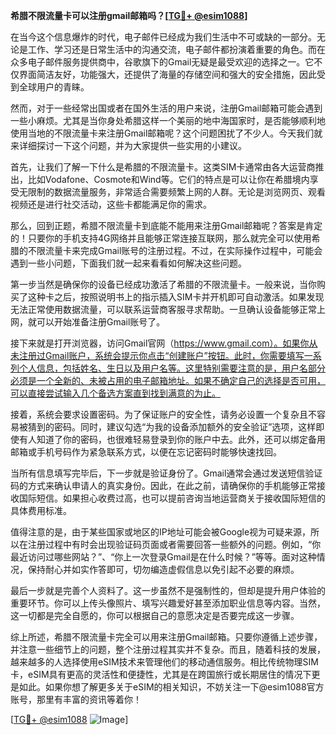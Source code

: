 **希腊不限流量卡可以注册gmail邮箱吗？[[TG💪+ @esim1088](https://t.me/s/esim1088)]**

在当今这个信息爆炸的时代，电子邮件已经成为我们生活中不可或缺的一部分。无论是工作、学习还是日常生活中的沟通交流，电子邮件都扮演着重要的角色。而在众多电子邮件服务提供商中，谷歌旗下的Gmail无疑是最受欢迎的选择之一。它不仅界面简洁友好，功能强大，还提供了海量的存储空间和强大的安全措施，因此受到全球用户的青睐。

然而，对于一些经常出国或者在国外生活的用户来说，注册Gmail邮箱可能会遇到一些小麻烦。尤其是当你身处希腊这样一个美丽的地中海国家时，是否能够顺利地使用当地的不限流量卡来注册Gmail邮箱呢？这个问题困扰了不少人。今天我们就来详细探讨一下这个问题，并为大家提供一些实用的小建议。

首先，让我们了解一下什么是希腊的不限流量卡。这类SIM卡通常由各大运营商推出，比如Vodafone、Cosmote和Wind等。它们的特点是可以让你在希腊境内享受无限制的数据流量服务，非常适合需要频繁上网的人群。无论是浏览网页、观看视频还是进行社交活动，这些卡都能满足你的需求。

那么，回到正题，希腊不限流量卡到底能不能用来注册Gmail邮箱呢？答案是肯定的！只要你的手机支持4G网络并且能够正常连接互联网，那么就完全可以使用希腊的不限流量卡来完成Gmail账号的注册过程。不过，在实际操作过程中，可能会遇到一些小问题，下面我们就一起来看看如何解决这些问题。

第一步当然是确保你的设备已经成功激活了希腊的不限流量卡。一般来说，当你购买了这种卡之后，按照说明书上的指示插入SIM卡并开机即可自动激活。如果发现无法正常使用数据流量，可以联系运营商客服寻求帮助。一旦确认设备能够正常上网，就可以开始准备注册Gmail账号了。

接下来就是打开浏览器，访问Gmail官网（https://www.gmail.com）。如果你从未注册过Gmail账户，系统会提示你点击“创建账户”按钮。此时，你需要填写一系列个人信息，包括姓名、生日以及用户名等。这里特别需要注意的是，用户名部分必须是一个全新的、未被占用的电子邮箱地址。如果不确定自己的选择是否可用，可以直接尝试输入几个备选方案直到找到满意的为止。

接着，系统会要求设置密码。为了保证账户的安全性，请务必设置一个复杂且不容易被猜到的密码。同时，建议勾选“为我的设备添加额外的安全验证”选项，这样即使有人知道了你的密码，也很难轻易登录到你的账户中去。此外，还可以绑定备用邮箱或手机号码作为紧急联系方式，以便在忘记密码时能够快速找回。

当所有信息填写完毕后，下一步就是验证身份了。Gmail通常会通过发送短信验证码的方式来确认申请人的真实身份。因此，在此之前，请确保你的手机能够正常接收国际短信。如果担心收费过高，也可以提前咨询当地运营商关于接收国际短信的具体费用标准。

值得注意的是，由于某些国家或地区的IP地址可能会被Google视为可疑来源，所以在注册过程中有时会出现验证码页面或者需要回答一些额外的问题。例如，“你最近访问过哪些网站？”、“你上一次登录Gmail是在什么时候？”等等。面对这种情况，保持耐心并如实作答即可，切勿编造虚假信息以免引起不必要的麻烦。

最后一步就是完善个人资料了。这一步虽然不是强制性的，但却是提升用户体验的重要环节。你可以上传头像照片、填写兴趣爱好甚至添加职业信息等内容。当然，这一切都是完全自愿的，你可以根据自己的意愿决定是否要完成这一步骤。

综上所述，希腊不限流量卡完全可以用来注册Gmail邮箱。只要你遵循上述步骤，并注意一些细节上的问题，整个注册过程其实并不复杂。而且，随着科技的发展，越来越多的人选择使用eSIM技术来管理他们的移动通信服务。相比传统物理SIM卡，eSIM具有更高的灵活性和便捷性，尤其是在跨国旅行或长期居住的情况下更是如此。如果你想了解更多关于eSIM的相关知识，不妨关注一下@esim1088官方账号，那里有丰富的资讯等着你！

[[TG💪+ @esim1088](https://t.me/s/esim1088) ![Image](https://i.postimg.cc/4NQfJmqS/Snipaste-2025-05-13-00-14-12.png)]